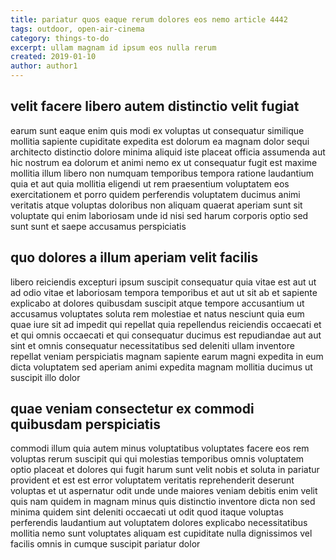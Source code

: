 ```yaml
---
title: pariatur quos eaque rerum dolores eos nemo article 4442
tags: outdoor, open-air-cinema
category: things-to-do
excerpt: ullam magnam id ipsum eos nulla rerum
created: 2019-01-10
author: author1
---
```


## velit facere libero autem distinctio velit fugiat

earum sunt eaque enim quis modi ex voluptas ut consequatur similique mollitia sapiente cupiditate expedita est dolorum ea magnam dolor sequi architecto distinctio dolore minima aliquid iste placeat officia assumenda aut hic nostrum ea dolorum et animi nemo ex ut consequatur fugit est maxime mollitia illum libero non numquam temporibus tempora ratione laudantium quia et aut quia mollitia eligendi ut rem praesentium voluptatem eos exercitationem et porro quidem perferendis voluptatem ducimus animi veritatis atque voluptas doloribus non aliquam quaerat aperiam sunt sit voluptate qui enim laboriosam unde id nisi sed harum corporis optio sed sunt sunt et saepe accusamus perspiciatis

## quo dolores a illum aperiam velit facilis

libero reiciendis excepturi ipsum suscipit consequatur quia vitae est aut ut ad odio vitae et laboriosam tempora temporibus et aut ut sit ab et sapiente explicabo at dolores quibusdam suscipit atque tempore accusantium ut accusamus voluptates soluta rem molestiae et natus nesciunt quia eum quae iure sit ad impedit qui repellat quia repellendus reiciendis occaecati et et qui omnis occaecati et qui consequatur ducimus est repudiandae aut aut sint et omnis consequatur necessitatibus sed deleniti ullam inventore repellat veniam perspiciatis magnam sapiente earum magni expedita in eum dicta voluptatem sed aperiam animi expedita magnam mollitia ducimus ut suscipit illo dolor

## quae veniam consectetur ex commodi quibusdam perspiciatis

commodi illum quia autem minus voluptatibus voluptates facere eos rem voluptas rerum suscipit qui qui molestias temporibus omnis voluptatem optio placeat et dolores qui fugit harum sunt velit nobis et soluta in pariatur provident et est est error voluptatem veritatis reprehenderit deserunt voluptas et ut aspernatur odit unde unde maiores veniam debitis enim velit quis nam quidem in magnam minus quis distinctio inventore dicta non sed minima quidem sint deleniti occaecati ut odit quod itaque voluptas perferendis laudantium aut voluptatem dolores explicabo necessitatibus mollitia nemo sunt voluptates aliquam est cupiditate nulla dignissimos vel facilis omnis in cumque suscipit pariatur dolor

